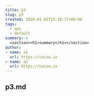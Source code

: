 ```yaml
---
title: p3
slug: p3
created: 2020-01-02T15:16:17+08:00
tags:
  - api
  - default
summary: >
  <section><h1>summary</h1></section>
author:
- name: a1
  url: https://caixw.io
- name: a2
  url: https://caixw.io
---
```


## p3.md

